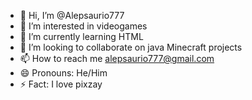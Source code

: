 - 👋 Hi, I’m @Alepsaurio777
- 👀 I’m interested in videogames
- 🌱 I’m currently learning HTML
- 💞️ I’m looking to collaborate on java Minecraft projects
- 📫 How to reach me alepsaurio777@gmail.com
- 😄 Pronouns: He/Him
- ⚡ Fact: I love pixzay

<!---
Alepsaurio777/Alepsaurio777 is a ✨ special ✨ repository because its `README.md` (this file) appears on your GitHub profile.
You can click the Preview link to take a look at your changes.
--->
